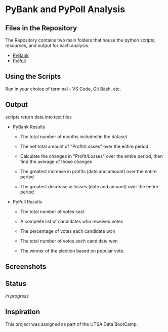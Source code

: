 # PyBank and PyPoll Analysis
## Files in the Repository
The Repository contains two main folders that house the python scripts, resources, and output for each analysis.
* [PyBank](./PyBank) 
* [PyPoll](./PyPoll)

## Using the Scripts
Run in your choice of terminal - VS Code, Git Bash, etc. 

## Output
scripts return data into text files
* PyBank Results

    * The total number of months included in the dataset

    * The net total amount of "Profit/Losses" over the entire period

    * Calculate the changes in "Profit/Losses" over the entire period, then find the average of those changes

    * The greatest increase in profits (date and amount) over the entire period

    * The greatest decrease in losses (date and amount) over the entire period

* PyPoll Results
 
    * The total number of votes cast

    * A complete list of candidates who received votes

    * The percentage of votes each candidate won

    * The total number of votes each candidate won

    * The winner of the election based on popular vote.

## Screenshots

## Status
_in progress_

## Inspiration
This project was assigned as part of the UTSA Data BootCamp.